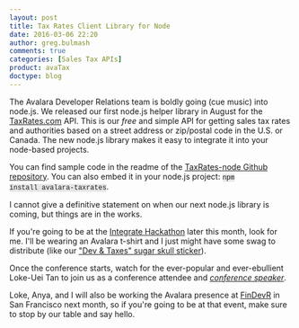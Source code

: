 ```yaml
---
layout: post
title: Tax Rates Client Library for Node
date: 2016-03-06 22:20
author: greg.bulmash
comments: true
categories: [Sales Tax APIs]
product: avaTax
doctype: blog
---
```

The Avalara Developer Relations team is boldly going (cue music) into node.js. We released our first node.js helper library in August for the <a href="http://www.taxrates.com">TaxRates.com</a> API. This is our <i>free</i> and simple API for getting sales tax rates and authorities based on a street address or zip/postal code in the U.S. or Canada. The new node.js library makes it easy to integrate it into your node-based projects.

You can find sample code in the readme of the <a href="https://github.com/YiddishNinja/TaxRates-node">TaxRates-node Github repository</a>. You can also embed it in your node.js project: <code style="background-color: #e6e6e6; font-family: courier; font-size: 12px;">npm install avalara-taxrates</code>.

I cannot give a definitive statement on when our next node.js library is coming, but things are in the works.

If you're going to be at the <a href="http://integratecon.com/hackathon/">Integrate Hackathon</a> later this month, look for me. I'll be wearing an Avalara t-shirt and I just might have some swag to distribute (like our <a href="/public/images/blog/sticker.jpg">"Dev &amp; Taxes" sugar skull sticker</a>).

Once the conference starts, watch for the ever-popular and ever-ebullient Loke-Uei Tan to join us as a conference attendee and <i><a href="http://integrate2015.sched.org/speaker/lokeuei.tan?iframe=no#.VfLrRRF3mUM">conference speaker</a></i>.

Loke, Anya, and I will also be working the Avalara presence at <a href="http://sanfran2015.findevr.com/">FinDevR</a> in San Francisco next month, so if you're going to be at that event, make sure to stop by our table and say hello.
